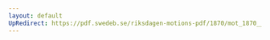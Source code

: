 ```yaml
---
layout: default
UpRedirect: https://pdf.swedeb.se/riksdagen-motions-pdf/1870/mot_1870__ak__00004.pdf
---
```

